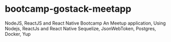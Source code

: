 # bootcamp-gostack-meetapp
NodeJS, ReactJS and React Native Bootcamp
An Meetup application, Using Nodejs, ReactJs and React Native
Sequelize, JsonWebToken, Postgres, Docker, Yup

